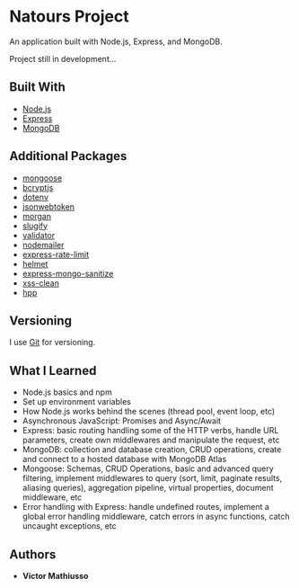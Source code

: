 # Natours Project

An application built with Node.js, Express, and MongoDB.

Project still in development...

## Built With

- [Node.js](https://nodejs.org)
- [Express](https://expressjs.com/)
- [MongoDB](https://www.mongodb.com/)

## Additional Packages

- [mongoose](https://mongoosejs.com/)
- [bcryptjs](https://github.com/dcodeIO/bcrypt.js#readme)
- [dotenv](https://github.com/motdotla/dotenv#readme)
- [jsonwebtoken](https://github.com/auth0/node-jsonwebtoken)
- [morgan](https://github.com/expressjs/morgan)
- [slugify](https://github.com/simov/slugify)
- [validator](https://github.com/validatorjs/validator.js)
- [nodemailer](https://nodemailer.com/about/)
- [express-rate-limit](https://github.com/nfriedly/express-rate-limit)
- [helmet](https://github.com/helmetjs/helmet)
- [express-mongo-sanitize](https://github.com/fiznool/express-mongo-sanitize#readme)
- [xss-clean](https://github.com/jsonmaur/xss-clean)
- [hpp](https://github.com/analog-nico/hpp)

## Versioning

I use [Git](https://git-scm.com/) for versioning.

## What I Learned

- Node.js basics and npm
- Set up environment variables
- How Node.js works behind the scenes (thread pool, event loop, etc)
- Asynchronous JavaScript: Promises and Async/Await
- Express: basic routing handling some of the HTTP verbs, handle URL parameters, create own middlewares and manipulate the request, etc
- MongoDB: collection and database creation, CRUD operations, create and connect to a hosted database with MongoDB Atlas
- Mongoose: Schemas, CRUD Operations, basic and advanced query filtering, implement middlewares to query (sort, limit, paginate results, aliasing queries), aggregation pipeline, virtual properties, document middleware, etc
- Error handling with Express: handle undefined routes, implement a global error handling middleware, catch errors in async functions, catch uncaught exceptions, etc

## Authors

- **Victor Mathiusso**

